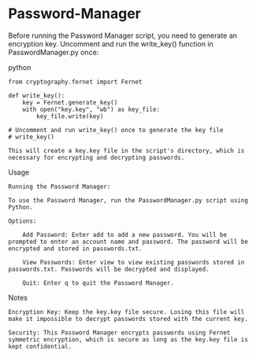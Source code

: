 # Password-Manager

Before running the Password Manager script, you need to generate an encryption key. Uncomment and run the write_key() function in PasswordManager.py once:

python

    from cryptography.fernet import Fernet

    def write_key():
        key = Fernet.generate_key()
        with open("key.key", "wb") as key_file:
            key_file.write(key)

    # Uncomment and run write_key() once to generate the key file
    # write_key()

    This will create a key.key file in the script's directory, which is necessary for encrypting and decrypting passwords.

Usage

    Running the Password Manager:

    To use the Password Manager, run the PasswordManager.py script using Python.

    Options:

        Add Password: Enter add to add a new password. You will be prompted to enter an account name and password. The password will be encrypted and stored in passwords.txt.

        View Passwords: Enter view to view existing passwords stored in passwords.txt. Passwords will be decrypted and displayed.

        Quit: Enter q to quit the Password Manager.

Notes

    Encryption Key: Keep the key.key file secure. Losing this file will make it impossible to decrypt passwords stored with the current key.

    Security: This Password Manager encrypts passwords using Fernet symmetric encryption, which is secure as long as the key.key file is kept confidential.
